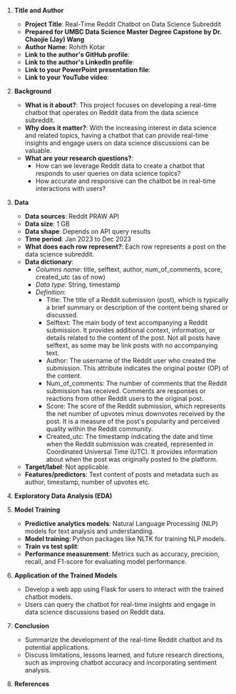 1. **Title and Author**
   - **Project Title**: Real-Time Reddit Chatbot on Data Science Subreddit
   - **Prepared for UMBC Data Science Master Degree Capstone by Dr. Chaojie (Jay) Wang**
   - **Author Name**: Rohith Kotar
   - **Link to the author's GitHub profile**: 
   - **Link to the author's LinkedIn profile**: 
   - **Link to your PowerPoint presentation file**: 
   - **Link to your YouTube video**: 

2. **Background**
   - **What is it about?**: This project focuses on developing a real-time chatbot that operates on Reddit data from the data science subreddit.
   - **Why does it matter?**: With the increasing interest in data science and related topics, having a chatbot that can provide real-time insights and engage users on data science discussions can be valuable.
   - **What are your research questions?**: 
     - How can we leverage Reddit data to create a chatbot that responds to user queries on data science topics?
     - How accurate and responsive can the chatbot be in real-time interactions with users?

3. **Data**
   - **Data sources**: Reddit PRAW API
   - **Data size**: 1 GB
   - **Data shape**: Depends on API query results
   - **Time period**: Jan 2023 to Dec 2023
   - **What does each row represent?**: Each row represents a post on the data science subreddit.
   - **Data dictionary**: 
     - *Columns name*: title, selftext, author, num_of_comments, score, created_utc (as of now)
     - *Data type*: String, timestamp
     - *Definition*:
       - Title: The title of a Reddit submission (post), which is typically a brief summary or description of the content being shared or discussed.
       - Selftext: The main body of text accompanying a Reddit submission. It provides additional context, information, or details related to the content of the post. Not all posts have selftext, as some may be link posts with no accompanying text.
       - Author: The username of the Reddit user who created the submission. This attribute indicates the original poster (OP) of the content.
       - Num_of_comments: The number of comments that the Reddit submission has received. Comments are responses or reactions from other Reddit users to the original post.
       - Score: The score of the Reddit submission, which represents the net number of upvotes minus downvotes received by the post. It is a measure of the post's popularity and perceived quality within the Reddit community.
       - Created_utc: The timestamp indicating the date and time when the Reddit submission was created, represented in Coordinated Universal Time (UTC). It provides information about when the post was originally posted to the platform.
   - **Target/label**: Not applicable. 
   - **Features/predictors**: Text content of posts and metadata such as author, timestamp, number of upvotes etc.

4. **Exploratory Data Analysis (EDA)**

5. **Model Training**
   - **Predictive analytics models**: Natural Language Processing (NLP) models for text analysis and understanding.
   - **Model training**: Python packages like NLTK for training NLP models.
   - **Train vs test split**: 
   - **Performance measurement**: Metrics such as accuracy, precision, recall, and F1-score for evaluating model performance.

6. **Application of the Trained Models**
   - Develop a web app using Flask for users to interact with the trained chatbot models.
   - Users can query the chatbot for real-time insights and engage in data science discussions based on Reddit data.

7. **Conclusion**
   - Summarize the development of the real-time Reddit chatbot and its potential applications.
   - Discuss limitations, lessons learned, and future research directions, such as improving chatbot accuracy and incorporating sentiment analysis.

8. **References**
